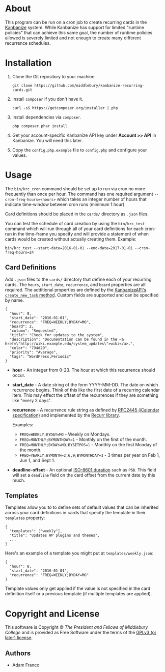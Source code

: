 About
=====

This program can be run on a cron job to create recurring cards in the [Kanbanize](https://kanbanize.com/)
system. While Kanbanize has support for limited "runtime policies" that can achieve this
same goal, the number of runtime policies allowed is severely limited and not enough
to create many different recurrence schedules.

Installation
============

1. Clone the Git repository to your machine.

       git clone https://github.com/middlebury/kanbanize-recurring-cards.git

2. Install `composer` if you don't have it.

       curl -sS https://getcomposer.org/installer | php

3. Install dependencies via `composer`.

       php composer.phar install

4. Get your account-specific Kanbanize API key under **Account >> API** in Kanbanize. You will need this later.

5. Copy the `config.php.example` file to `config.php` and configure your values.

Usage
=====

The `bin/krc_cron` command should be set up to run via cron no more frequently than
once per hour. The command has one required argument `--cron-freq-hours=<hours>`
which takes an integer number of hours that indicate time-window between cron runs (minimum 1 hour).

Card definitions should be placed in the `cards/` directory as `.json` files.

You can test the schedule of card creation by using the `bin/krc_test` command which
will run through all of your card definitions for each cron-run in the time-frame you
specify and will provide a statement of when cards would be created without actually
creating them. Example:

    bin/krc_test --start-date=2016-01-01 --end-date=2017-01-01 --cron-freq-hours=24

Card Definitions
----------------

Add `.json` files to the `cards/` directory that define each of your recurring
cards. The `hours`, `start_date`, `recurrence`, and `board` properties are all
required. The additional properties are defined by the
[KanbanizeAPI's `create_new_task` method](https://kanbanize.com/api/#create_new_task).
Custom fields are supported and can be specified by name.

    {
      "hour": 8,
      "start_date": "2016-01-01",
      "recurrence": "FREQ=WEEKLY;BYDAY=MO",
      "board": 2,
      "column": "Requested",
      "title": "Check for updates to the system",
      "description": "Documentation can be found in the <a href=\"http://wiki.example.edu/system_updates\">wiki</a>.",
      "color": "794d20",
      "priority": "Average",
      "tags": "WordPress,Periodic"
    }

* **hour** - An integer from 0-23. The hour at which this recurrence should occur.

* **start_date** - A date string of the form YYYY-MM-DD. The date on which recurrence begins.
  Think of this like the first date of a recurring calendar item. This may effect the offset
  of the recurrences if they are something like "every 2 days".

* **recurrence** - A recurrence rule string as defined by
  [RFC2445 (iCalendar specification)](https://tools.ietf.org/html/rfc2445#section-4.3.10) and implemented by the
  [Recurr library](https://github.com/simshaun/recurr).

  Examples:

  * `FREQ=WEEKLY;BYDAY=MO` - Weekly on Mondays.
  * `FREQ=MONTHLY;BYMONTHDAY=1` - Monthly on the first of the month.
  * `FREQ=MONTHLY;BYDAY=MO;BYSETPOS=1` - Monthly on the first Monday of the month.
  * `FREQ=YEARLY;BYMONTH=2,6,9;BYMONTHDAY=1` - 3 times per year on Feb 1, Jun 1, and Sept 1.

* **deadline-offset** - An optional [ISO-8601 duration](https://en.wikipedia.org/wiki/ISO_8601#Durations) such as `P5D`.
  This field will set a `deadline` field on the card offset from the current date by this much.

Templates
---------
Templates allow you to to define sets of default values that can be inherited across your card
definitions in cards that specify the template in their `templates` property:

    {
      "templates": ["weekly"],
      "title": "Updates WP plugins and themes",
      ...
    }

Here's an example of a template you might put at `templates/weekly.json`:

    {
      "hour": 8,
      "start_date": "2016-01-01",
      "recurrence": "FREQ=WEEKLY;BYDAY=MO"
    }

Template values only get applied if the value is not specified in the card definition
itself or a previous template (if multiple templates are applied).

Copyright and License
===================
This software is Copyright © *The President and Fellows of Middlebury College* and is provided as Free Software under the terms of the [GPLv3 (or later) license](http://www.gnu.org/licenses/gpl-3.0.en.html).

Authors
-------
* Adam Franco
